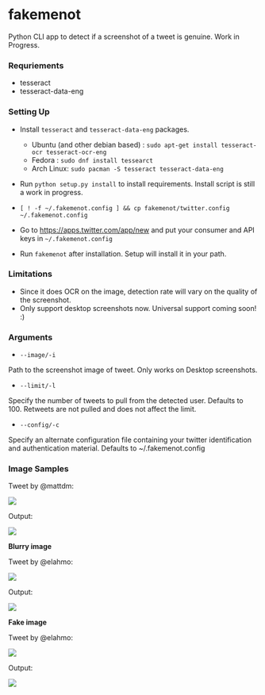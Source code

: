 # fakemenot
Python CLI app to detect if a screenshot of a tweet is genuine. Work in Progress.

### Requriements

* tesseract
* tesseract-data-eng

### Setting Up
* Install `tesseract` and `tesseract-data-eng` packages.

  * Ubuntu (and other debian based) : `sudo apt-get install tesseract-ocr tesseract-ocr-eng`
  * Fedora : `sudo dnf install tessearct`
  * Arch Linux: `sudo pacman -S tesseract tesseract-data-eng`
  

* Run `python setup.py install` to install requirements. Install script is still a work in progress.
* `[ ! -f ~/.fakemenot.config ] && cp fakemenot/twitter.config ~/.fakemenot.config`
* Go to https://apps.twitter.com/app/new and put your consumer and API keys in `~/.fakemenot.config`
* Run `fakemenot` after installation. Setup will install it in your path.

### Limitations
* Since it does OCR on the image, detection rate will vary on the quality of the screenshot.
* Only support desktop screenshots now. Universal support coming soon! :)

 
### Arguments

* `--image/-i`

Path to the screenshot image of tweet. Only works on Desktop screenshots.

* `--limit/-l`

Specify the number of tweets to pull from the detected user. Defaults to 100. Retweets are not pulled and does not affect the limit.


* `--config/-c`

Specify an alternate configuration file containing your twitter identification and authentication material.  Defaults to ~/.fakemenot.config

### Image Samples 

Tweet by @mattdm: 

![](http://i.imgur.com/5oDeoxv.png)

Output:

![](http://i.imgur.com/05ZeCxL.png)

**Blurry image**

Tweet by @elahmo: 

![](https://i.imgur.com/QI6ZOrA.png)

Output:

![](https://i.imgur.com/FY5jTJT.png)

**Fake image**

Tweet by @elahmo: 

![](https://i.imgur.com/zoDkJnf.png)

Output:

![](https://i.imgur.com/rd85pia.png)


